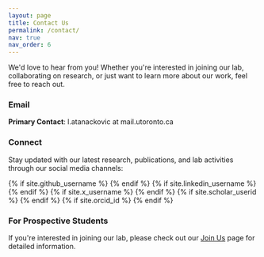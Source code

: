```yaml
---
layout: page
title: Contact Us
permalink: /contact/
nav: true
nav_order: 6
---
```


We'd love to hear from you! Whether you're interested in joining our lab, collaborating on research, or just want to learn more about our work, feel free to reach out.

### Email
**Primary Contact**: l.atanackovic at mail.utoronto.ca

### Connect
Stay updated with our latest research, publications, and lab activities through our social media channels:

<div class="social-icons">
  {% if site.github_username %}
    <a href="https://github.com/{{ site.github_username }}" title="GitHub"><i class="fa-brands fa-github"></i></a>
  {% endif %}
  {% if site.linkedin_username %}
    <a href="https://www.linkedin.com/in/{{ site.linkedin_username }}" title="LinkedIn"><i class="fa-brands fa-linkedin"></i></a>
  {% endif %}
  {% if site.x_username %}
    <a href="https://twitter.com/{{ site.x_username }}" title="X"><i class="fa-brands fa-x-twitter"></i></a>
  {% endif %}
  {% if site.scholar_userid %}
    <a href="https://scholar.google.com/citations?user={{ site.scholar_userid }}" title="Google Scholar"><i class="ai ai-google-scholar"></i></a>
  {% endif %}
  {% if site.orcid_id %}
    <a href="https://orcid.org/{{ site.orcid_id }}" title="ORCID"><i class="ai ai-orcid"></i></a>
  {% endif %}
</div>

### For Prospective Students
If you're interested in joining our lab, please check out our [Join Us](/join/) page for detailed information.